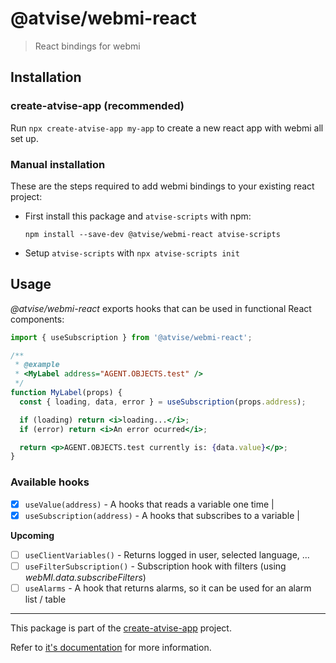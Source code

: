 # @atvise/webmi-react

> React bindings for webmi

## Installation

### create-atvise-app (recommended)

Run `npx create-atvise-app my-app` to create a new react app with webmi all set up.

### Manual installation

These are the steps required to add webmi bindings to your existing react project:

- First install this package and `atvise-scripts` with npm:

  `npm install --save-dev @atvise/webmi-react atvise-scripts`

- Setup `atvise-scripts` with `npx atvise-scripts init`

## Usage

_@atvise/webmi-react_ exports hooks that can be used in functional React components:

```jsx
import { useSubscription } from '@atvise/webmi-react';

/**
 * @example
 * <MyLabel address="AGENT.OBJECTS.test" />
 */
function MyLabel(props) {
  const { loading, data, error } = useSubscription(props.address);

  if (loading) return <i>loading...</i>;
  if (error) return <i>An error ocurred</i>;

  return <p>AGENT.OBJECTS.test currently is: {data.value}</p>;
}
```

### Available hooks

- [x] `useValue(address)` - A hooks that reads a variable one time |
- [x] `useSubscription(address)` - A hooks that subscribes to a variable |

**Upcoming**

- [ ] `useClientVariables()` - Returns logged in user, selected language, ...
- [ ] `useFilterSubscription()` - Subscription hook with filters (using _webMI.data.subscribeFilters_)
- [ ] `useAlarms` - A hook that returns alarms, so it can be used for an alarm list / table

<!-- BEGIN footer -->
<!-- This section is generated, do not edit it! -->

---

This package is part of the [create-atvise-app](https://github.com/atvise/create-atvise-app#readme) project.

Refer to [it's documentation](https://github.com/atvise/create-atvise-app#readme) for more information.

<!-- END footer -->
